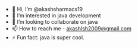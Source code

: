 - 👋 Hi, I’m @akashsharmacs19
- 👀 I’m interested in java development
- 💞️ I’m looking to collaborate on java
- 📫 How to reach me - akashlsh2009@gmail.com
- ⚡ Fun fact: java is super cool.

<!---
akashsharmacs19/akashsharmacs19 is a ✨ special ✨ repository because its `README.md` (this file) appears on your GitHub profile.
You can click the Preview link to take a look at your changes.
--->
